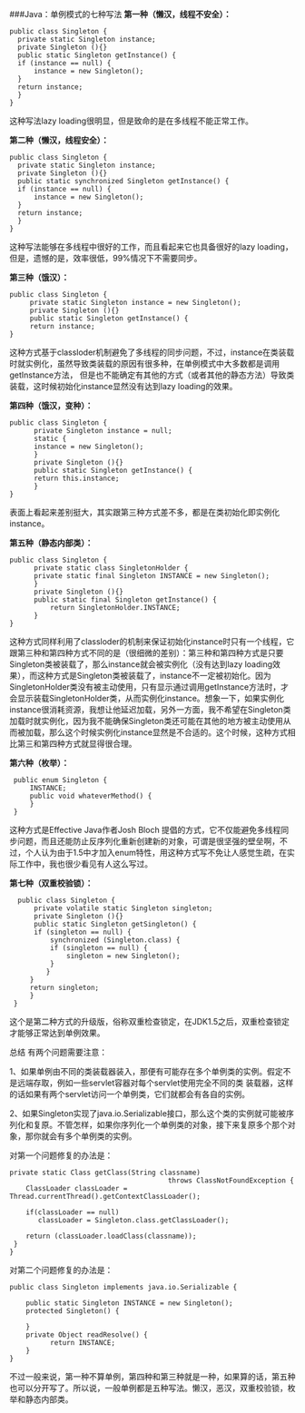 ###Java：单例模式的七种写法
**第一种（懒汉，线程不安全）：**

	public class Singleton {  
	  private static Singleton instance;  
	  private Singleton (){}   
	  public static Singleton getInstance() {  
	  if (instance == null) {  
	      instance = new Singleton();  
	  }  
	  return instance;  
	  }  
	}  

这种写法lazy loading很明显，但是致命的是在多线程不能正常工作。

**第二种（懒汉，线程安全）：**
	
	public class Singleton {  
	  private static Singleton instance;  
	  private Singleton (){}   
	  public static synchronized Singleton getInstance() {  
	  if (instance == null) {  
	      instance = new Singleton();  
	  }  
	  return instance;  
	  }  
	} 

这种写法能够在多线程中很好的工作，而且看起来它也具备很好的lazy loading，但是，遗憾的是，效率很低，99%情况下不需要同步。

**第三种（饿汉）：**

	public class Singleton {  
		 private static Singleton instance = new Singleton();  
		 private Singleton (){}
		 public static Singleton getInstance() {  
		 return instance;  
	}

这种方式基于classloder机制避免了多线程的同步问题，不过，instance在类装载时就实例化，虽然导致类装载的原因有很多种，在单例模式中大多数都是调用getInstance方法， 但是也不能确定有其他的方式（或者其他的静态方法）导致类装载，这时候初始化instance显然没有达到lazy loading的效果。  

**第四种（饿汉，变种）：**

	public class Singleton {  
		  private Singleton instance = null;  
		  static {  
		  instance = new Singleton();  
		  }  
		  private Singleton (){}
		  public static Singleton getInstance() {  
		  return this.instance;  
		  }  
	}  

表面上看起来差别挺大，其实跟第三种方式差不多，都是在类初始化即实例化instance。

**第五种（静态内部类）：**

	public class Singleton {  
		  private static class SingletonHolder {  
		  private static final Singleton INSTANCE = new Singleton();  
		  }  
		  private Singleton (){}
		  public static final Singleton getInstance() {  
		      return SingletonHolder.INSTANCE;  
		  }  
	}  

这种方式同样利用了classloder的机制来保证初始化instance时只有一个线程，它跟第三种和第四种方式不同的是（很细微的差别）：第三种和第四种方式是只要Singleton类被装载了，那么instance就会被实例化（没有达到lazy loading效果），而这种方式是Singleton类被装载了，instance不一定被初始化。因为SingletonHolder类没有被主动使用，只有显示通过调用getInstance方法时，才会显示装载SingletonHolder类，从而实例化instance。想象一下，如果实例化instance很消耗资源，我想让他延迟加载，另外一方面，我不希望在Singleton类加载时就实例化，因为我不能确保Singleton类还可能在其他的地方被主动使用从而被加载，那么这个时候实例化instance显然是不合适的。这个时候，这种方式相比第三和第四种方式就显得很合理。

**第六种（枚举）：**

	 public enum Singleton {  
	     INSTANCE;  
	     public void whateverMethod() {  
	     }  
	 }  

这种方式是Effective Java作者Josh Bloch 提倡的方式，它不仅能避免多线程同步问题，而且还能防止反序列化重新创建新的对象，可谓是很坚强的壁垒啊，不过，个人认为由于1.5中才加入enum特性，用这种方式写不免让人感觉生疏，在实际工作中，我也很少看见有人这么写过。

**第七种（双重校验锁）：**

	  public class Singleton {  
	      private volatile static Singleton singleton;  
	      private Singleton (){}   
	      public static Singleton getSingleton() {  
	      if (singleton == null) {  
	          synchronized (Singleton.class) {  
	          if (singleton == null) {  
	              singleton = new Singleton();  
	          }  
	         }  
	     }  
	     return singleton;  
	     }  
	 } 


这个是第二种方式的升级版，俗称双重检查锁定，在JDK1.5之后，双重检查锁定才能够正常达到单例效果。


总结
有两个问题需要注意：
     
1、如果单例由不同的类装载器装入，那便有可能存在多个单例类的实例。假定不是远端存取，例如一些servlet容器对每个servlet使用完全不同的类  装载器，这样的话如果有两个servlet访问一个单例类，它们就都会有各自的实例。

2、如果Singleton实现了java.io.Serializable接口，那么这个类的实例就可能被序列化和复原。不管怎样，如果你序列化一个单例类的对象，接下来复原多个那个对象，那你就会有多个单例类的实例。

对第一个问题修复的办法是：
  
	private static Class getClass(String classname)      
                                           throws ClassNotFoundException {     
        ClassLoader classLoader = Thread.currentThread().getContextClassLoader();     
        
        if(classLoader == null)     
           classLoader = Singleton.class.getClassLoader();     
        
        return (classLoader.loadClass(classname));     
     }     
    }  

对第二个问题修复的办法是： 

	public class Singleton implements java.io.Serializable {     
	 	
		public static Singleton INSTANCE = new Singleton();     
		protected Singleton() {     
		      
		}     
		private Object readResolve() {     
	          return INSTANCE;     
	    }    
	}   


不过一般来说，第一种不算单例，第四种和第三种就是一种，如果算的话，第五种也可以分开写了。所以说，一般单例都是五种写法。懒汉，恶汉，双重校验锁，枚举和静态内部类。